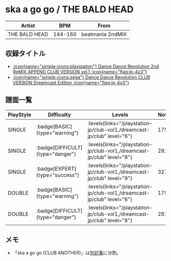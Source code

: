 # ska a go go / THE BALD HEAD

|Artist|BPM|From|
|------|---|----|
|THE BALD HEAD|144-160|beatmania 2ndMIX|

## 収録タイトル

- [:icon{name="simple-icons:playstation"} Dance Dance Revolution 2nd ReMIX APPEND CLUB VERSION vol.1 :icon{name="flag:jp-4x3"}](/playstation-jp/club-vol1)
- [:icon{name="simple-icons:sega"} Dance Dance Revolution CLUB VERSION Dreamcast Edition :icon{name="flag:jp-4x3"}](/dreamcast-jp/club)

## 譜面一覧

|PlayStyle|Difficulty|Levels|Notes|Movie|
|---------|----------|------|-----|-----|
|SINGLE| :badge[BASIC]{type="warning"}| :levels{links="/playstation-jp/club-vol1,/dreamcast-jp/club" level="6"}|175/0||
|SINGLE| :badge[DIFFICULT]{type="danger"}| :levels{links="/playstation-jp/club-vol1,/dreamcast-jp/club" level="8"}|281/0||
|SINGLE| :badge[EXPERT]{type="success"}| :levels{links="/playstation-jp/club-vol1,/dreamcast-jp/club" level="9"}|327/0||
|DOUBLE| :badge[BASIC]{type="warning"}| :levels{links="/playstation-jp/club-vol1,/dreamcast-jp/club" level="6"}|175/0||
|DOUBLE| :badge[DIFFICULT]{type="danger"}| :levels{links="/playstation-jp/club-vol1,/dreamcast-jp/club" level="8"}|281/0||

## メモ

- 「ska a go go (CLUB ANOTHER)」は[別記事](/playstation-jp/club-vol2/ska-a-go-go-another)に分割。
